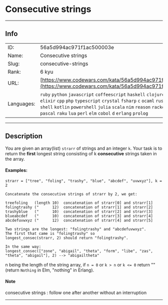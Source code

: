 # Consecutive strings

---
## Info

|            |                                      |
|:-----------|:-------------------------------------|
| ID:        | 56a5d994ac971f1ac500003e                              |
| Name:      | Consecutive strings                            |
| Slug:      | consecutive-strings                            |
| Rank:      | 6 kyu                       |
| URL:       | [https://www.codewars.com/kata/56a5d994ac971f1ac500003e](https://www.codewars.com/kata/56a5d994ac971f1ac500003e)                 |
| Languages: |  `ruby`  `python`  `javascript`  `coffeescript`  `haskell`  `clojure`  `csharp`  `java`  `elixir`  `cpp`  `php`  `typescript`  `crystal`  `fsharp`  `c`  `ocaml`  `rust`  `swift`  `go`  `r`  `shell`  `kotlin`  `powershell`  `julia`  `scala`  `nim`  `reason`  `racket`  `dart`  `haxe`  `pascal`  `raku`  `lua`  `perl`  `elm`  `cobol`  `d`  `erlang`  `prolog`  |

---
## Description

You are given an array(list) `strarr` of strings and an integer `k`. Your task is to return the **first** longest string
consisting of k **consecutive** strings taken in the array.

#### Examples:
```
strarr = ["tree", "foling", "trashy", "blue", "abcdef", "uvwxyz"], k = 2

Concatenate the consecutive strings of strarr by 2, we get:

treefoling   (length 10)  concatenation of strarr[0] and strarr[1]
folingtrashy ("      12)  concatenation of strarr[1] and strarr[2]
trashyblue   ("      10)  concatenation of strarr[2] and strarr[3]
blueabcdef   ("      10)  concatenation of strarr[3] and strarr[4]
abcdefuvwxyz ("      12)  concatenation of strarr[4] and strarr[5]

Two strings are the longest: "folingtrashy" and "abcdefuvwxyz".
The first that came is "folingtrashy" so 
longest_consec(strarr, 2) should return "folingtrashy".

In the same way:
longest_consec(["zone", "abigail", "theta", "form", "libe", "zas", "theta", "abigail"], 2) --> "abigailtheta"
```
n being the length of the string array, if `n = 0` or `k > n` or `k <= 0` return "" (return `Nothing` in Elm, "nothing" in Erlang).

#### Note
consecutive strings : follow one after another without an interruption

---
